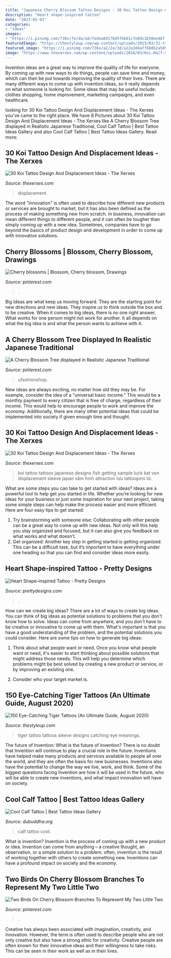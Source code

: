 ```yaml
---
title: "Japanese Cherry Blossom Tattoo Designs : 30 Koi Tattoo Design And Displacement Ideas"
description: "Heart shape-inspired tattoo"
date: "2023-02-03"
categories:
- "ideas"
images:
- "https://i.pinimg.com/736x/fe/da/a8/fedaa8d178d5fbb01c7e0dc1b50ee46f.jpg"
featuredImage: "https://thestyleup.com/wp-content/uploads/2015/03/31-tiger-portrait-tattoo-on-sleeve.jpg"
featured_image: "https://i.pinimg.com/736x/a2/2a/3d/a22a3d4aff6b0b2a5090491a76259f7e.jpg"
image: "https://www.thexerxes.com/wp-content/uploads/2016/03/Koi-Half-Sleeve-Tattoo-Designs-for-Men.jpg"
---
```



Invention ideas are a great way to improve the quality of life for everyone. By coming up with new ways to do things, people can save time and money, which can then be put towards improving the quality of their lives. There are many different ways to come up with invention ideas, so it really depends on what someone is looking for. Some ideas that may be useful include: clothes shopping, home improvement, marketing campaigns, and even healthcare.

	

		
looking for 30 Koi Tattoo Design And Displacement Ideas - The Xerxes you've came to the right place. We have 8 Pictures about 30 Koi Tattoo Design And Displacement Ideas - The Xerxes like A Cherry Blossom Tree displayed in Realistic Japanese Traditional, Cool Calf Tattoo | Best Tattoo Ideas Gallery and also Cool Calf Tattoo | Best Tattoo Ideas Gallery. Read more:
		
    
## 30 Koi Tattoo Design And Displacement Ideas - The Xerxes

<img loading=lazy src="https://www.thexerxes.com/wp-content/uploads/2016/03/Koi-Half-Sleeve-Tattoo-Designs-for-Men.jpg" onerror="this.onerror=null;this.src='https://tse4.mm.bing.net/th?id=OIP.1wIQfdo6fZ5CFarMozHqUQHaN2&amp;pid=15.1';" alt="30 Koi Tattoo Design And Displacement Ideas - The Xerxes">

_Source: thexerxes.com_

>displacement. 

	

The word "innovation" is often used to describe how different new products or services are brought to market, but it has also been defined as the process of making something new from scratch. In business, innovation can mean different things to different people, and it can often be tougher than simply coming up with a new idea. Sometimes, companies have to go beyond the basics of product design and development in order to come up with innovative solutions.

    
## Cherry Blossoms | Blossom, Cherry Blossom, Drawings

<img loading=lazy src="https://i.pinimg.com/736x/a2/2a/3d/a22a3d4aff6b0b2a5090491a76259f7e.jpg" onerror="this.onerror=null;this.src='https://tse2.mm.bing.net/th?id=OIP.4QUAgBBP5BCbP2oYknNG6gHaJ3&amp;pid=15.1';" alt="Cherry blossoms | Blossom, Cherry blossom, Drawings">

_Source: pinterest.com_

>. 

	

Big Ideas are what keep us moving forward. They are the starting point for new directions and new ideas. They inspire us to think outside the box and to be creative. When it comes to big ideas, there is no one right answer. What works for one person might not work for another. It all depends on what the big idea is and what the person wants to achieve with it.

    
## A Cherry Blossom Tree Displayed In Realistic Japanese Traditional

<img loading=lazy src="https://i.pinimg.com/736x/37/51/c4/3751c41f738b4c7332ab0940e9fde2c8.jpg" onerror="this.onerror=null;this.src='https://tse2.mm.bing.net/th?id=OIP.d7AEjeIYuwI9AFy1prwppAHaJ7&amp;pid=15.1';" alt="A Cherry Blossom Tree displayed in Realistic Japanese Traditional">

_Source: pinterest.com_

>ufashionshop. 

	

New ideas are always exciting, no matter how old they may be. For example, consider the idea of a "universal basic income." This would be a monthly payment to every citizen that is free of charge, regardless of their income. This would help to encourage people to work and improve the economy. Additionally, there are many other potential ideas that could be implemented into society if given enough time and thought.

    
## 30 Koi Tattoo Design And Displacement Ideas - The Xerxes

<img loading=lazy src="http://thexerxes.com/wp-content/uploads/2016/03/Koi-Tattoos-Design-Ideas-Pictures-Gallery.jpg" onerror="this.onerror=null;this.src='https://tse3.mm.bing.net/th?id=OIP.Rgl_sml-GYHB5txyhVBjkwHaKC&amp;pid=15.1';" alt="30 Koi Tattoo Design And Displacement Ideas - The Xerxes">

_Source: thexerxes.com_

>koi tattoo tattoos japanese designs fish getting sample luck kat von displacement sleeve japan xăm hình attraction lưu tattoopins từ. 

	

What are some steps you can take to get started with ideas?
Ideas are a powerful tool to help get you started in life. Whether you’re looking for new ideas for your business or just some inspiration for your next project, taking some simple steps can help make the process easier and more efficient. Here are four easy tips to get started: 
1. Try brainstorming with someone else: Collaborating with other people can be a great way to come up with new ideas. Not only will this help you stay organized and focused, but it can also give you feedback on what works and what doesn’t. 
2. Get organized: Another key step in getting started is getting organized. This can be a difficult task, but it’s important to have everything under one heading so that you can find and consider ideas more easily. 

    
## Heart Shape-inspired Tattoo - Pretty Designs

<img loading=lazy src="http://www.prettydesigns.com/wp-content/uploads/2014/12/Floral-Heart-Tattoo.jpg" onerror="this.onerror=null;this.src='https://tse2.mm.bing.net/th?id=OIP.BlIJWhXaO9SHw8N8XCPVtwHaKX&amp;pid=15.1';" alt="Heart Shape-inspired Tattoo - Pretty Designs">

_Source: prettydesigns.com_

>. 

	

How can we create big ideas?
There are a lot of ways to create big ideas. You can think of big ideas as potential solutions to problems that you don't know how to solve. Ideas can come from anywhere, and you don't have to be creative or innovative to come up with them. What's important is that you have a good understanding of the problem, and the potential solutions you could consider. Here are some tips on how to generate big ideas:
1. Think about what people want or need. Once you know what people want or need, it's easier to start thinking about possible solutions that might address those needs. This will help you determine which problems might be best solved by creating a new product or service, or by improving an existing one.

2. Consider who your target market is.

    
## 150 Eye-Catching Tiger Tattoos (An Ultimate Guide, August 2020)

<img loading=lazy src="https://thestyleup.com/wp-content/uploads/2015/03/31-tiger-portrait-tattoo-on-sleeve.jpg" onerror="this.onerror=null;this.src='https://tse4.mm.bing.net/th?id=OIP.TZeaCcOnLsuUi5Cpwtv64AHaLH&amp;pid=15.1';" alt="150 Eye-Catching Tiger Tattoos (An Ultimate Guide, August 2020)">

_Source: thestyleup.com_

>tiger tattoo tattoos sleeve designs catching eye meanings. 

	

The future of Invention: What is the future of Invention?
There is no doubt that Invention will continue to play a crucial role in the future. Inventions have helped make many products and services available to people all over the world, and they are often the basis for new businesses. Inventions also have the potential to change the way we live, work, and think. Some of the biggest questions facing Invention are how it will be used in the future, who will be able to create new inventions, and what impact innovation will have on society.

    
## Cool Calf Tattoo | Best Tattoo Ideas Gallery

<img loading=lazy src="http://www.dubuddha.org/wp-content/uploads/2016/05/Cool-Calf-Tattoo-728x728.jpg" onerror="this.onerror=null;this.src='https://tse2.mm.bing.net/th?id=OIP.1h6fC3T-_lIutbIqi5Vm5QHaHa&amp;pid=15.1';" alt="Cool Calf Tattoo | Best Tattoo Ideas Gallery">

_Source: dubuddha.org_

>calf tattoo cool. 

	

What is invention?
Invention is the process of coming up with a new product or idea. Invention can come from anything – a creative thought, an observation, or a simple solution to a problem. often, invention is the result of working together with others to create something new. Inventions can have a profound impact on society and the economy.

    
## Two Birds On Cherry Blossom Branches To Represent My Two Little Two

<img loading=lazy src="https://i.pinimg.com/736x/fe/da/a8/fedaa8d178d5fbb01c7e0dc1b50ee46f.jpg" onerror="this.onerror=null;this.src='https://tse1.mm.bing.net/th?id=OIP.tNFbgNH_J8K_rPEsVJqBPgHaJ3&amp;pid=15.1';" alt="Two Birds On Cherry Blossom Branches To Represent My Two Little Two">

_Source: pinterest.com_

>. 

	

Creative has always been associated with imagination, creativity, and innovation. However, the term is often used to describe people who are not only creative but also have a strong ethic for creativity. Creative people are often known for their innovative ideas and their willingness to take risks. This can be seen in their work as well as in their lives.

